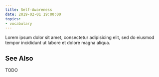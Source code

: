 ```yaml
---
title: Self-Awareness
date: 2019-02-01 19:00:00
topics:
- vocabulary
---
```


Lorem ipsum dolor sit amet, consectetur adipisicing elit, sed do eiusmod tempor incididunt ut labore et dolore magna aliqua.

## See Also
TODO
